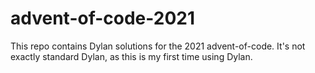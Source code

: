 # advent-of-code-2021

This repo contains Dylan solutions
for the 2021 advent-of-code.
It's not exactly standard Dylan,
as this is my first time using Dylan.